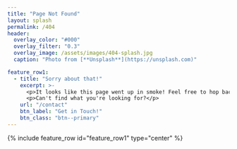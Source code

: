 ```yaml
---
title: "Page Not Found"
layout: splash
permalink: /404
header:
  overlay_color: "#000"
  overlay_filter: "0.3"
  overlay_image: /assets/images/404-splash.jpg
  caption: "Photo from [**Unsplash**](https://unsplash.com)"

feature_row1:
  - title: "Sorry about that!"
    excerpt: >-
      <p>It looks like this page went up in smoke! Feel free to hop back to the <a href="/">home page</a>.</p>
      <p>Can't find what you're looking for?</p>
    url: "/contact"
    btn_label: "Get in Touch!"
    btn_class: "btn--primary"
---
```


{% include feature_row id="feature_row1" type="center" %}